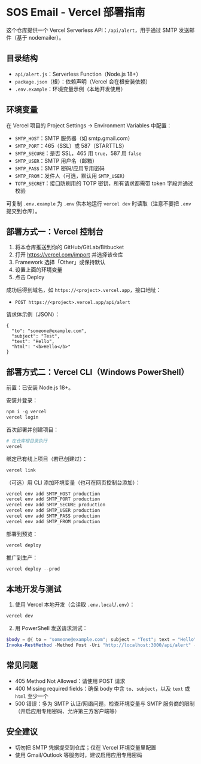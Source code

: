 # SOS Email - Vercel 部署指南

这个仓库提供一个 Vercel Serverless API：`/api/alert`，用于通过 SMTP 发送邮件（基于 nodemailer）。

## 目录结构
- `api/alert.js`：Serverless Function（Node.js 18+）
- `package.json`（根）：依赖声明（Vercel 会在根安装依赖）
- `.env.example`：环境变量示例（本地开发使用）

## 环境变量
在 Vercel 项目的 Project Settings -> Environment Variables 中配置：
- `SMTP_HOST`：SMTP 服务器（如 smtp.gmail.com）
- `SMTP_PORT`：465（SSL）或 587（STARTTLS）
- `SMTP_SECURE`：是否 SSL，465 用 `true`，587 用 `false`
- `SMTP_USER`：SMTP 用户名（邮箱）
- `SMTP_PASS`：SMTP 密码/应用专用密码
- `SMTP_FROM`：发件人（可选，默认用 `SMTP_USER`）
- `TOTP_SECRET`：接口防刷用的 TOTP 密钥，所有请求都需带 token 字段并通过校验

可复制 `.env.example` 为 `.env` 供本地运行 `vercel dev` 时读取（注意不要把 `.env` 提交到仓库）。

## 部署方式一：Vercel 控制台
1. 将本仓库推送到你的 GitHub/GitLab/Bitbucket
2. 打开 https://vercel.com/import 并选择该仓库
3. Framework 选择「Other」或保持默认
4. 设置上面的环境变量
5. 点击 Deploy

成功后得到域名，如 `https://<project>.vercel.app`，接口地址：
- `POST https://<project>.vercel.app/api/alert`

请求体示例（JSON）：
```
{
  "to": "someone@example.com",
  "subject": "Test",
  "text": "Hello",
  "html": "<b>Hello</b>"
}
```

## 部署方式二：Vercel CLI（Windows PowerShell）
前置：已安装 Node.js 18+。

安装并登录：
```powershell
npm i -g vercel
vercel login
```

首次部署并创建项目：
```powershell
# 在仓库根目录执行
vercel
```

绑定已有线上项目（若已创建过）：
```powershell
vercel link
```

（可选）用 CLI 添加环境变量（也可在网页控制台添加）：
```powershell
vercel env add SMTP_HOST production
vercel env add SMTP_PORT production
vercel env add SMTP_SECURE production
vercel env add SMTP_USER production
vercel env add SMTP_PASS production
vercel env add SMTP_FROM production
```

部署到预览：
```powershell
vercel deploy
```

推广到生产：
```powershell
vercel deploy --prod
```

## 本地开发与测试
1) 使用 Vercel 本地开发（会读取 `.env.local`/`.env`）：
```powershell
vercel dev
```

2) 用 PowerShell 发送请求测试：
```powershell
$body = @{ to = "someone@example.com"; subject = "Test"; text = "Hello" } | ConvertTo-Json
Invoke-RestMethod -Method Post -Uri "http://localhost:3000/api/alert" -Body $body -ContentType "application/json"
```

## 常见问题
- 405 Method Not Allowed：请使用 POST 请求
- 400 Missing required fields：确保 body 中含 `to`、`subject`，以及 `text` 或 `html` 至少一个
- 500 错误：多为 SMTP 认证/网络问题，检查环境变量与 SMTP 服务商的限制（开启应用专用密码、允许第三方客户端等）

## 安全建议
- 切勿把 SMTP 凭据提交到仓库；仅在 Vercel 环境变量里配置
- 使用 Gmail/Outlook 等服务时，建议启用应用专用密码
